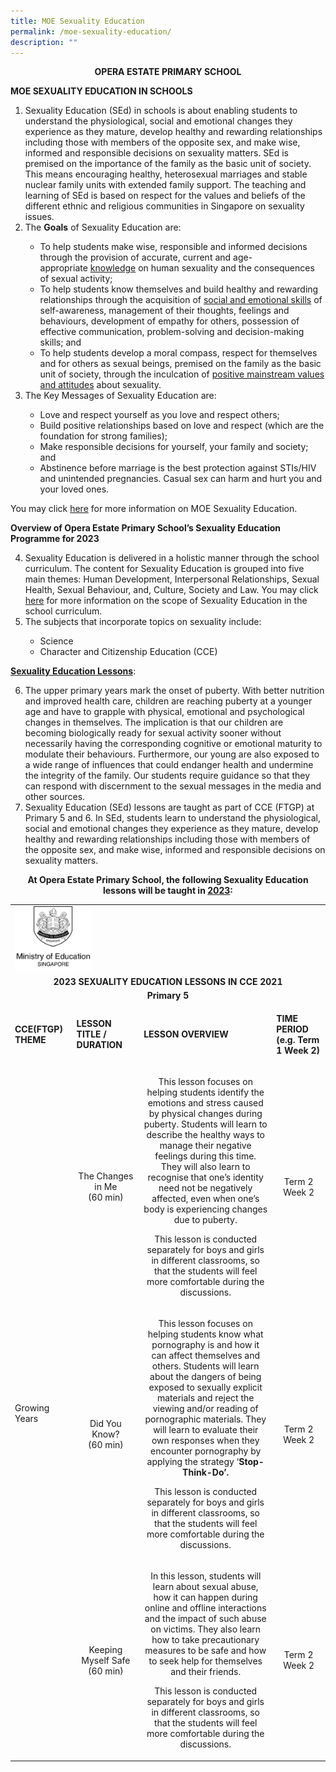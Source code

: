 ```yaml
---
title: MOE Sexuality Education
permalink: /moe-sexuality-education/
description: ""
---
```

<p style="text-align: center;"><strong>OPERA ESTATE PRIMARY SCHOOL</strong></p>
<p><strong>MOE SEXUALITY EDUCATION IN SCHOOLS</strong></p>
<ol>
<li>Sexuality Education (SEd) in schools is about enabling students to understand the physiological, social and emotional changes they experience as they mature, develop healthy and rewarding relationships including those with members of the opposite sex, and make wise, informed and responsible decisions on sexuality matters. SEd is premised on the importance of the family as the basic unit of society. This means encouraging healthy, heterosexual marriages and stable nuclear family units with extended family support. The teaching and learning of SEd is based on respect for the values and beliefs of the different ethnic and religious communities in Singapore on sexuality issues.</li>
<li>The <strong>Goals</strong>&nbsp;of Sexuality Education are:</li>
<ul>
<li>To help students make wise, responsible and informed decisions through the provision of accurate, current and age-appropriate&nbsp;<u>knowledge</u>&nbsp;on human sexuality and the consequences of sexual activity;</li>
<li>To help students know themselves and build healthy and rewarding relationships through the acquisition of&nbsp;<u>social and emotional skills</u>&nbsp;of self-awareness, management of their thoughts, feelings and behaviours, development of empathy for others, possession of effective communication, problem-solving and decision-making skills; and</li>
<li>To help students develop a moral compass, respect for themselves and for others as sexual beings, premised on the family as the basic unit of society, through the inculcation of&nbsp;<u>positive mainstream values and attitudes</u>&nbsp;about sexuality.</li>
</ul>
<li>The Key Messages of Sexuality Education are:</li>
<ul>
<li>Love and respect yourself as you love and respect others;</li>
<li>Build positive relationships based on love and respect (which are the foundation for strong families);</li>
<li>Make responsible decisions for yourself, your family and society; and</li>
<li>Abstinence before marriage is the best protection against STIs/HIV and unintended pregnancies. Casual sex can harm and hurt you and your loved ones.</li>
</ul>
</ol>
<p>You may click&nbsp;<a href="https://go.gov.sg/moe-sexuality-education-scope" target="_blank" rel="noopener">here</a> for more information on MOE Sexuality Education.</p>
<p><strong>Overview of Opera Estate Primary School&rsquo;s Sexuality Education Programme for 2023</strong></p>
<ol start="4">
<li>Sexuality Education is delivered in a holistic manner through the school curriculum. The content for Sexuality Education is grouped into five main themes: Human Development, Interpersonal Relationships, Sexual Health, Sexual Behaviour, and, Culture, Society and Law. You may click <a href="https://go.gov.sg/moe-sexuality-education-scope" target="_blank" rel="noopener">here</a>&nbsp;for more information on the scope of Sexuality Education in the school curriculum.</li>
<li>The subjects that incorporate topics on sexuality include:</li>
<ul>
<li>Science</li>
<li>Character and Citizenship Education (CCE)</li>
</ul>
</ol>
<p><strong><u>Sexuality Education Lessons</u></strong>:</p>
<ol start="6">
<li>The upper primary years mark the onset of puberty. With better nutrition and improved health care, children are reaching puberty at a younger age and have to grapple with physical, emotional and psychological changes in themselves. The implication is that our children are becoming biologically ready for sexual activity sooner without necessarily having the corresponding cognitive or emotional maturity to modulate their behaviours. Furthermore, our young are also exposed to a wide range of influences that could endanger health and undermine the integrity of the family. Our students require guidance so that they can respond with discernment to the sexual messages in the media and other sources.</li>
<li>Sexuality Education (SEd) lessons are taught as part of CCE (FTGP) at Primary 5 and 6. In SEd, students learn to understand the physiological, social and emotional changes they experience as they mature, develop healthy and rewarding relationships including those with members of the opposite sex, and make wise, informed and responsible decisions on sexuality matters.</li>
</ol>
<p style="text-align: center;"><strong> At Opera Estate Primary School, the following Sexuality Education lessons will be taught in&nbsp;<u>2023</u>:</strong></p>
<table>
<tbody>
<tr>
<td style="width: 675px;" colspan="4"><img style="width: 25%;" src="/images/sel1.jpg" /></td>
</tr>
<tr>
<td style="text-align: center; width: 675px;" colspan="4"><strong>2023 SEXUALITY EDUCATION LESSONS IN CCE 2021</strong></td>
</tr>
<tr>
<td style="text-align: center; width: 675px;" colspan="4"><strong>Primary 5</strong></td>
</tr>
<tr>
<td style="width: 95px;"><strong>CCE(FTGP) THEME</strong></td>
<td style="width: 121px;"><strong>LESSON TITLE / DURATION</strong></td>
<td style="width: 342px;"><strong>LESSON OVERVIEW</strong></td>
<td style="width: 99px;">
<p><strong>TIME PERIOD<br /></strong><strong>(e.g. Term 1 Week 2)</strong></p>
</td>
</tr>
<tr>
<td style="width: 95px;" rowspan="3">Growing Years</td>
<td style="width: 121px; text-align: center;">The Changes in Me<br />(60 min)</td>
<td style="width: 342px; text-align: center;">
<p>This lesson focuses on helping students identify the emotions and stress caused by physical changes during puberty. Students will learn to describe the healthy ways to manage their negative feelings during this time. They will also learn to recognise that one&rsquo;s identity need not be negatively affected, even when one&rsquo;s body is experiencing changes due to puberty.</p>
<p>This lesson is conducted separately for boys and girls in different classrooms, so that the students will feel more comfortable during the discussions.<strong><br /></strong></p>
</td>
<td style="width: 99px; text-align: center;">Term 2 Week 2</td>
</tr>
<tr>
<td style="width: 121px; text-align: center;">Did You Know?<br />(60 min)</td>
<td style="width: 342px; text-align: center;">
<p>This lesson focuses on helping students know what pornography is and how it can affect themselves and others. Students will learn about the dangers of being exposed to sexually explicit materials and reject the viewing and/or reading of pornographic materials. They will learn to evaluate their own responses when they encounter pornography by applying the strategy &lsquo;<strong>Stop-Think-Do&rsquo;.</strong></p>
<p>This lesson is conducted separately for boys and girls in different classrooms, so that the students will feel more comfortable during the discussions.</p>
</td>
<td style="width: 99px; text-align: center;">Term 2 Week 2</td>
</tr>
<tr>
<td style="width: 121px; text-align: center;">Keeping Myself Safe<br />(60 min)</td>
<td style="width: 342px; text-align: center;">
<p>In this lesson, students will learn about sexual abuse, how it can happen during online and offline interactions and the impact of such abuse on victims. They also learn how to take precautionary measures to be safe and how to seek help for themselves and their friends.</p>
<p>This lesson is conducted separately for boys and girls in different classrooms, so that the students will feel more comfortable during the discussions.</p>
</td>
<td style="width: 99px; text-align: center;">Term 2 Week 2</td>
</tr>
</tbody>
</table>
